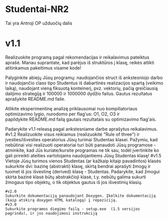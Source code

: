 # Studentai-NR2
Tai yra Antroji OP užduočių dalis
# v1.1
Realizuokite programą pagal rekomendacijas ir reikalavimus pateiktus aprašė. Manau suprantate, kad parėjus iš struktūros į klasę, reikės atlikti atitinkamus pakeitimus visame kode!

Palyginkite abiejų Jūsų programų: naudojančios struct iš ankstesniojo darbo ir naudojančio class tipo Studentus iš dabartinės realizacijos spartą (veikimo laiką), naudojant vieną fiksuotą konteinerį, pvz. vektorių, pačią greičiausią dalijimo strategiją ir 100000 ir 1000000 dydžio failus. Gautus rezultatus aprašykite README.md faile.

Atlikite eksperimentinę analizę priklausomai nuo kompiliatoriaus optimizavimo lygio, nurodomo per flag'us: O1, O2, O3 ir papildykite README.md failą gautais rezultatais su optimizavimo flag'ais.

Padarykite v1.1 releasą pagal ankstesniame darbe aprašytus reikalavimus.
#v1.2
Realizuokite visus reikiamus (realizuokitė "Rule of three") ir įvesties/išvesties operatorius Jūsų turimai Studentas klasei. Pažymiu, kad nebūtinai visi realizuoti operatoriai turi būti panaudoti Jūsų programose - atminkite, kad Jūs kuriate/kursite programas ne tik sau, todėl įvertinkite ko gali prireikti ateities vartotojams naudojantiems Jūsų Studentas klasę!
#v1.5
    Vietoje Jūsų turimos vienos Studentas (ar kažkaip kitaip pavadintos) klasės sukurkite dvi: bazinę (abstrakti) klasę, skirtą bendrai aprašyti žmogų ir tuomet iš jos išvestinę (derived) klasę - Studentas.
    Padarykite, kad žmogui skirta bazinė klasė būtų abstrakčioji klasė, t.y. nebūtų galima sukurti žmogaus tipo objektų, o tik objektus gautus iš jos išvestinių klasių.
    
    #v2.0
    Sukurkite dokumentaciją panaudojant Doxygen. Įkelkite dokumentaciją (kaip atskirą doxygen HTML katalogą) į repoziciją.
    #v3.0
    Sukurkite programos diegimo failą - setup.exe  (1.5 versijos pagrindu), ir jos naudojimosi instrukciją 
   
